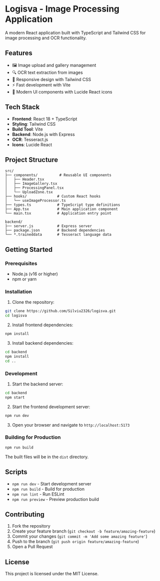 # Logisva - Image Processing Application

A modern React application built with TypeScript and Tailwind CSS for image processing and OCR functionality.

## Features

- 🖼️ Image upload and gallery management
- 🔍 OCR text extraction from images
- 📱 Responsive design with Tailwind CSS
- ⚡ Fast development with Vite
- 🎨 Modern UI components with Lucide React icons

## Tech Stack

- **Frontend**: React 18 + TypeScript
- **Styling**: Tailwind CSS
- **Build Tool**: Vite
- **Backend**: Node.js with Express
- **OCR**: Tesseract.js
- **Icons**: Lucide React

## Project Structure

```
src/
├── components/          # Reusable UI components
│   ├── Header.tsx
│   ├── ImageGallery.tsx
│   ├── ProcessingPanel.tsx
│   └── UploadZone.tsx
├── hooks/              # Custom React hooks
│   └── useImageProcessor.ts
├── types.ts            # TypeScript type definitions
├── App.tsx             # Main application component
└── main.tsx            # Application entry point

backend/
├── server.js           # Express server
├── package.json        # Backend dependencies
└── *.traineddata       # Tesseract language data
```

## Getting Started

### Prerequisites

- Node.js (v16 or higher)
- npm or yarn

### Installation

1. Clone the repository:
```bash
git clone https://github.com/Silviu2326/logisva.git
cd logisva
```

2. Install frontend dependencies:
```bash
npm install
```

3. Install backend dependencies:
```bash
cd backend
npm install
cd ..
```

### Development

1. Start the backend server:
```bash
cd backend
npm start
```

2. Start the frontend development server:
```bash
npm run dev
```

3. Open your browser and navigate to `http://localhost:5173`

### Building for Production

```bash
npm run build
```

The built files will be in the `dist` directory.

## Scripts

- `npm run dev` - Start development server
- `npm run build` - Build for production
- `npm run lint` - Run ESLint
- `npm run preview` - Preview production build

## Contributing

1. Fork the repository
2. Create your feature branch (`git checkout -b feature/amazing-feature`)
3. Commit your changes (`git commit -m 'Add some amazing feature'`)
4. Push to the branch (`git push origin feature/amazing-feature`)
5. Open a Pull Request

## License

This project is licensed under the MIT License.